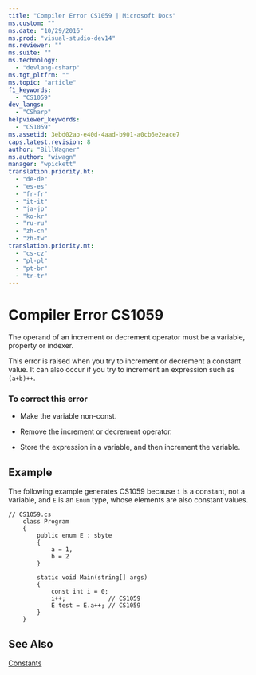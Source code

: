 ```yaml
---
title: "Compiler Error CS1059 | Microsoft Docs"
ms.custom: ""
ms.date: "10/29/2016"
ms.prod: "visual-studio-dev14"
ms.reviewer: ""
ms.suite: ""
ms.technology: 
  - "devlang-csharp"
ms.tgt_pltfrm: ""
ms.topic: "article"
f1_keywords: 
  - "CS1059"
dev_langs: 
  - "CSharp"
helpviewer_keywords: 
  - "CS1059"
ms.assetid: 3ebd02ab-e40d-4aad-b901-a0cb6e2eace7
caps.latest.revision: 8
author: "BillWagner"
ms.author: "wiwagn"
manager: "wpickett"
translation.priority.ht: 
  - "de-de"
  - "es-es"
  - "fr-fr"
  - "it-it"
  - "ja-jp"
  - "ko-kr"
  - "ru-ru"
  - "zh-cn"
  - "zh-tw"
translation.priority.mt: 
  - "cs-cz"
  - "pl-pl"
  - "pt-br"
  - "tr-tr"
---
```

# Compiler Error CS1059
The operand of an increment or decrement operator must be a variable, property or indexer.  
  
 This error is raised when you try to increment or decrement a constant value. It can also occur if you try to increment an expression such as `(a+b)++`.  
  
### To correct this error  
  
-   Make the variable non-const.  
  
-   Remove the increment or decrement operator.  
  
-   Store the expression in a variable, and then increment the variable.  
  
## Example  
 The following example generates CS1059 because `i` is a constant, not a variable, and `E` is an `Enum` type, whose elements are also constant values.  
  
```  
// CS1059.cs  
    class Program  
    {  
        public enum E : sbyte  
        {  
            a = 1,  
            b = 2  
        }  
  
        static void Main(string[] args)  
        {  
            const int i = 0;  
            i++;            // CS1059  
            E test = E.a++; // CS1059  
        }  
    }  
```  
  
## See Also  
 [Constants](../../csharp/programming-guide/classes-and-structs/constants.md)